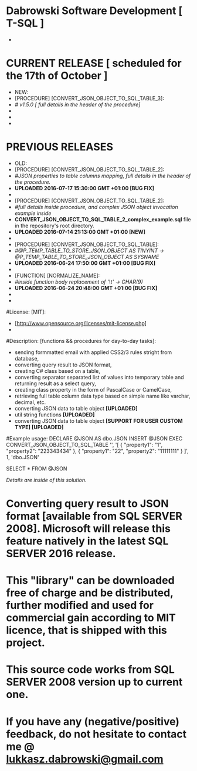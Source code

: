# Dabrowski Software Development [ T-SQL ]
-
# <strong>CURRENT RELEASE</strong> [ scheduled for the 17th of October ]
- NEW:
 - [PROCEDURE]	[CONVERT_JSON_OBJECT_TO_SQL_TABLE_3]:
 - *# v1.5.0 [ full details in the header of the procedure]*
 -
-
-
# <strong>PREVIOUS RELEASES</strong>
- OLD:
 - [PROCEDURE]	[CONVERT_JSON_OBJECT_TO_SQL_TABLE_2]:
 - *#JSON properties to table columns mapping, full details in the header of the procedure.*
 - <strong>UPLOADED 2016-07-17 15:30:00 GMT +01:00 [BUG FIX]</strong>
 -
 - [PROCEDURE]	[CONVERT_JSON_OBJECT_TO_SQL_TABLE_2]:
  - *#full details inside procedure, and complex JSON object invocation example inside*
  - <strong>CONVERT_JSON_OBJECT_TO_SQL_TABLE_2_complex_example.sql</strong> file in the repository's root directory.
  - <strong>UPLOADED 2016-07-14 21:13:00 GMT +01:00 [NEW]</strong>
  -
 - [PROCEDURE]	[CONVERT_JSON_OBJECT_TO_SQL_TABLE]:
 - *#@P_TEMP_TABLE_TO_STORE_JSON_OBJECT AS TINYINT -> @P_TEMP_TABLE_TO_STORE_JSON_OBJECT AS SYSNAME*
 - <strong>UPLOADED 2016-06-24 17:50:00 GMT +01:00 [BUG FIX]</strong>
 -
 - [FUNCTION]	[NORMALIZE_NAME]:
 - *#inside function body replacement of '\t' -> CHAR(9)*
 - <strong>UPLOADED 2016-06-24 20:48:00 GMT +01:00 [BUG FIX]</strong>
 -
-
#License: [MIT]:
 - [http://www.opensource.org/licenses/mit-license.php]
-
#Description: [functions && procedures for day-to-day tasks]:
 - sending formmatted email with applied CSS2/3 rules stright from database,
 - converting query result to JSON format,
 - creating C# class based on a table,
 - converting separator separated list of values into temporary table and returning result as a select query,
 - creating class property in the form of PascalCase or CamelCase,
 - retrieving full table column data type based on simple name like varchar, decimal, etc.
 - converting JSON data to table object <strong>[UPLOADED]</strong>
 - util string functions <strong> [UPLOADED]</strong> 
 - converting JSON data to table object <strong> [SUPPORT FOR USER CUSTOM TYPE] [UPLOADED]</strong>

#Example usage:
DECLARE @JSON AS dbo.JSON
INSERT @JSON
EXEC CONVERT_JSON_OBJECT_TO_SQL_TABLE 
										'',
										'[
										 {
											"property1": "1",
											"property2": "223343434"
										 },
										 {
											"property1": "22",
											"property2": "11111111"
										 }
									   ]',
									   1,
									   'dbo.JSON'

SELECT * FROM @JSON

*Details are inside of this solution.*

# Converting query result to JSON format [available from SQL SERVER 2008]. Microsoft will release this feature natively in the latest SQL SERVER 2016 release.

# This "library" can be downloaded free of charge and be distributed, further modified and used for commercial gain according to MIT licence, that is shipped with this project.
  
# This source code works from SQL SERVER 2008 version up to current one.

# If you have any (negative/positive) feedback, do not hesitate to contact me @ lukkasz.dabrowski@gmail.com

